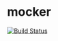 # mocker

[![Build Status](https://travis-ci.com/Engineev/mocker.svg?token=t7LhMb4BZCM8Q58kCnsH&branch=master)](https://travis-ci.com/Engineev/mocker)